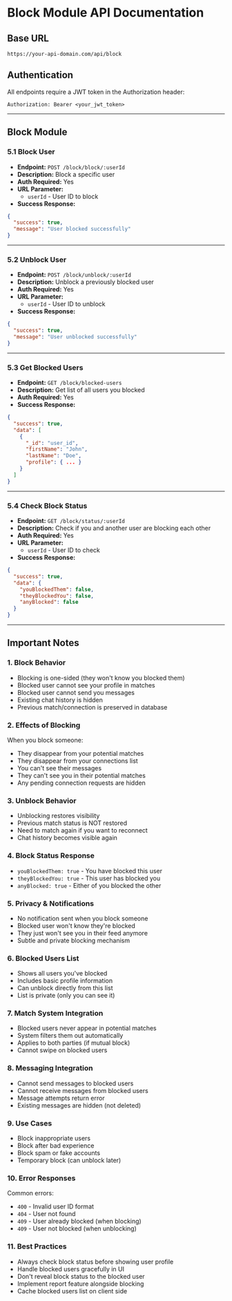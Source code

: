 # Block Module API Documentation

## Base URL
```
https://your-api-domain.com/api/block
```

## Authentication
All endpoints require a JWT token in the Authorization header:
```
Authorization: Bearer <your_jwt_token>
```

---

## Block Module

### 5.1 Block User
- **Endpoint:** `POST /block/block/:userId`
- **Description:** Block a specific user
- **Auth Required:** Yes
- **URL Parameter:**
  - `userId` - User ID to block
- **Success Response:**
```json
{
  "success": true,
  "message": "User blocked successfully"
}
```

---

### 5.2 Unblock User
- **Endpoint:** `POST /block/unblock/:userId`
- **Description:** Unblock a previously blocked user
- **Auth Required:** Yes
- **URL Parameter:**
  - `userId` - User ID to unblock
- **Success Response:**
```json
{
  "success": true,
  "message": "User unblocked successfully"
}
```

---

### 5.3 Get Blocked Users
- **Endpoint:** `GET /block/blocked-users`
- **Description:** Get list of all users you blocked
- **Auth Required:** Yes
- **Success Response:**
```json
{
  "success": true,
  "data": [
    {
      "_id": "user_id",
      "firstName": "John",
      "lastName": "Doe",
      "profile": { ... }
    }
  ]
}
```

---

### 5.4 Check Block Status
- **Endpoint:** `GET /block/status/:userId`
- **Description:** Check if you and another user are blocking each other
- **Auth Required:** Yes
- **URL Parameter:**
  - `userId` - User ID to check
- **Success Response:**
```json
{
  "success": true,
  "data": {
    "youBlockedThem": false,
    "theyBlockedYou": false,
    "anyBlocked": false
  }
}
```

---

## Important Notes

### 1. Block Behavior
- Blocking is one-sided (they won't know you blocked them)
- Blocked user cannot see your profile in matches
- Blocked user cannot send you messages
- Existing chat history is hidden
- Previous match/connection is preserved in database

### 2. Effects of Blocking
When you block someone:
- They disappear from your potential matches
- They disappear from your connections list
- You can't see their messages
- They can't see you in their potential matches
- Any pending connection requests are hidden

### 3. Unblock Behavior
- Unblocking restores visibility
- Previous match status is NOT restored
- Need to match again if you want to reconnect
- Chat history becomes visible again

### 4. Block Status Response
- `youBlockedThem: true` - You have blocked this user
- `theyBlockedYou: true` - This user has blocked you
- `anyBlocked: true` - Either of you blocked the other

### 5. Privacy & Notifications
- No notification sent when you block someone
- Blocked user won't know they're blocked
- They just won't see you in their feed anymore
- Subtle and private blocking mechanism

### 6. Blocked Users List
- Shows all users you've blocked
- Includes basic profile information
- Can unblock directly from this list
- List is private (only you can see it)

### 7. Match System Integration
- Blocked users never appear in potential matches
- System filters them out automatically
- Applies to both parties (if mutual block)
- Cannot swipe on blocked users

### 8. Messaging Integration
- Cannot send messages to blocked users
- Cannot receive messages from blocked users
- Message attempts return error
- Existing messages are hidden (not deleted)

### 9. Use Cases
- Block inappropriate users
- Block after bad experience
- Block spam or fake accounts
- Temporary block (can unblock later)

### 10. Error Responses
Common errors:
- `400` - Invalid user ID format
- `404` - User not found
- `409` - User already blocked (when blocking)
- `409` - User not blocked (when unblocking)

### 11. Best Practices
- Always check block status before showing user profile
- Handle blocked users gracefully in UI
- Don't reveal block status to the blocked user
- Implement report feature alongside blocking
- Cache blocked users list on client side